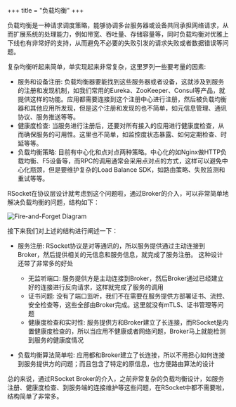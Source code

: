 +++
title = "负载均衡"
+++

负载均衡是一种请求调度策略，能够协调多台服务器或设备共同承担网络请求，从而扩展系统的处理能力，例如带宽、吞吐量、存储容量等，同时负载均衡对优雅上下线也有非常好的支持，从而避免不必要的失败引发的请求失败或者数据错误等问题。

复杂均衡听起来简单，单实现起来非常复杂，这里罗列一些要考量的因素:

* 服务和设备注册: 负载均衡器要能找到这些服务器或者设备，这就涉及到服务的注册和发现机制，如我们常用的Eureka、ZooKeeper、Consul等产品，就提供这样的功能。应用都需要连接到这个注册中心进行注册，然后被负载均衡器和其他应用所发现，但是这个注册和发现的也不简单，如元信息管理、通讯协议、服务推送等等。
* 健康度检查: 当服务进行注册后，还要对所有接入的应用进行健康度检查，从而确保服务的可用性。这里也不简单，如监控度状态暴露、如何定期检查、时延等等。
* 负载均衡策略: 目前有中心化和点对点两种策略。中心化的如Nginx做HTTP负载均衡、F5设备等，而RPC的调用通常会采用点对点的方式，这样可以避免中心化瓶颈，但是要维护复杂的Load Balance SDK，如路由策略、失败监测和重试等等。

RSocket在协议层设计就考虑到这个问题啦，通过Broker的介入，可以非常简单地解决负载均衡的问题，结构如下：

![Fire-and-Forget Diagram](/images/traffic/load_balance.png)

接下来我们对上述的结构进行阐述一下：

* 服务注册: RSocket协议是对等通讯的，所以服务提供通过主动连接到Broker，然后提供相关的元信息和服务信息，就完成了服务注册。 这种设计还带了非常多的好处

   * 无监听端口: 服务提供方是主动连接到Broker，然后Broker通过已经建立好的连接进行反向请求，这样就完成了服务的调用
   * 证书问题: 没有了端口监听，我们不在需要在服务提供方部署证书、流控、安全检查等，这些全部由Broker完成。这里就没有mTLS、证书管理等问题
   * 健康度检查和实时性: 服务提供方和Broker建立了长连接，而RSocket是内置健康度检查的，所以当应用不健康或者网络问题，Broker马上就能检测到服务的健康度情况

* 负载均衡算法简单啦: 应用都和Broker建立了长连接，所以不用担心如何连接到服务提供方的问题；而且包含了特定的原信息，也方便路由算法的设计

总的来说，通过RSocket Broker的介入，之前非常复杂的负载均衡设计，如服务注册、健康度检查、到服务端的连接维护等这些问题，在RSocket中都不需要啦，结构简单了非常多。
